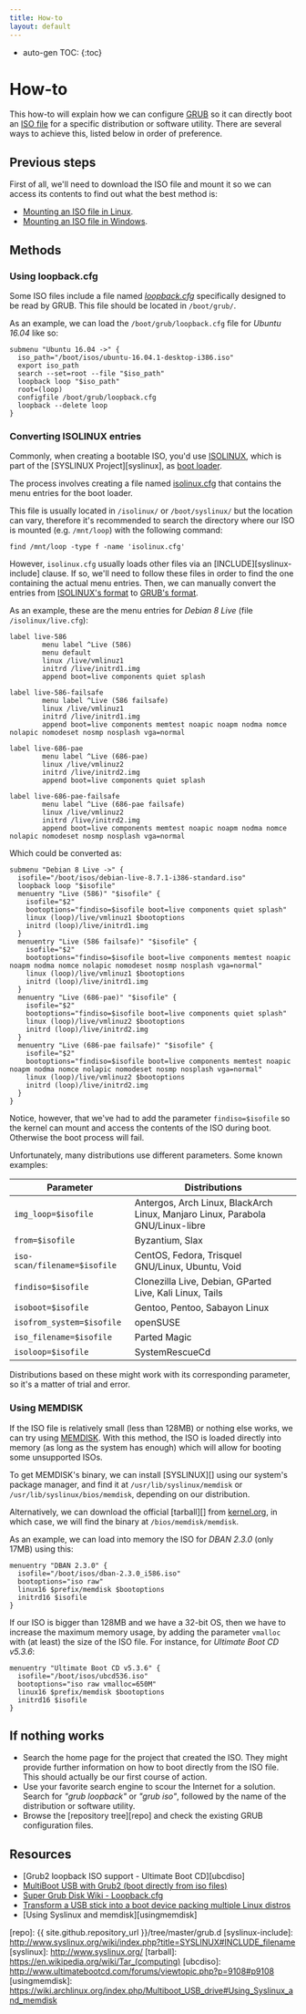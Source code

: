 ```yaml
---
title: How-to
layout: default
---
```

* auto-gen TOC:
{:toc}

# How-to

This how-to will explain how we can configure [GRUB][] so it can directly boot an [ISO file][iso] for a specific distribution or software utility. There are several ways to achieve this, listed below in order of preference.


## Previous steps

First of all, we'll need to download the ISO file and mount it so we can access its contents to find out what the best method is:

- [Mounting an ISO file in Linux][mntlinux].
- [Mounting an ISO file in Windows][mntwin].


## Methods

### Using loopback.cfg

Some ISO files include a file named *[loopback.cfg][]* specifically designed to be read by GRUB. This file should be located in `/boot/grub/`.

As an example, we can load the `/boot/grub/loopback.cfg` file for *Ubuntu 16.04* like so:

```
submenu "Ubuntu 16.04 ->" {
  iso_path="/boot/isos/ubuntu-16.04.1-desktop-i386.iso"
  export iso_path
  search --set=root --file "$iso_path"
  loopback loop "$iso_path"
  root=(loop)
  configfile /boot/grub/loopback.cfg
  loopback --delete loop
}
```


### Converting ISOLINUX entries

Commonly, when creating a bootable ISO, you'd use [ISOLINUX][], which is part of the [SYSLINUX Project][syslinux], as [boot loader][boot-loader].

The process involves creating a file named [isolinux.cfg][] that contains the menu entries for the boot loader.

This file is usually located in `/isolinux/` or `/boot/syslinux/` but the location can vary, therefore it's recommended to search the directory where our ISO is mounted (e.g. `/mnt/loop`) with the following command:

```
find /mnt/loop -type f -name 'isolinux.cfg'
```

However, `isolinux.cfg` usually loads other files via an [INCLUDE][syslinux-include] clause. If so, we'll need to follow these files in order to find the one containing the actual menu entries. Then, we can manually convert the entries from [ISOLINUX's format][isolinux.cfg] to [GRUB's format][grub.cfg].

As an example, these are the menu entries for *Debian 8 Live* (file `/isolinux/live.cfg`):

```null
label live-586
        menu label ^Live (586)
        menu default
        linux /live/vmlinuz1
        initrd /live/initrd1.img
        append boot=live components quiet splash

label live-586-failsafe
        menu label ^Live (586 failsafe)
        linux /live/vmlinuz1
        initrd /live/initrd1.img
        append boot=live components memtest noapic noapm nodma nomce nolapic nomodeset nosmp nosplash vga=normal

label live-686-pae
        menu label ^Live (686-pae)
        linux /live/vmlinuz2
        initrd /live/initrd2.img
        append boot=live components quiet splash

label live-686-pae-failsafe
        menu label ^Live (686-pae failsafe)
        linux /live/vmlinuz2
        initrd /live/initrd2.img
        append boot=live components memtest noapic noapm nodma nomce nolapic nomodeset nosmp nosplash vga=normal
```

Which could be converted as:

```
submenu "Debian 8 Live ->" {
  isofile="/boot/isos/debian-live-8.7.1-i386-standard.iso"
  loopback loop "$isofile"
  menuentry "Live (586)" "$isofile" {
    isofile="$2"
    bootoptions="findiso=$isofile boot=live components quiet splash"
    linux (loop)/live/vmlinuz1 $bootoptions
    initrd (loop)/live/initrd1.img
  }
  menuentry "Live (586 failsafe)" "$isofile" {
    isofile="$2"
    bootoptions="findiso=$isofile boot=live components memtest noapic noapm nodma nomce nolapic nomodeset nosmp nosplash vga=normal"
    linux (loop)/live/vmlinuz1 $bootoptions
    initrd (loop)/live/initrd1.img
  }
  menuentry "Live (686-pae)" "$isofile" {
    isofile="$2"
    bootoptions="findiso=$isofile boot=live components quiet splash"
    linux (loop)/live/vmlinuz2 $bootoptions
    initrd (loop)/live/initrd2.img
  }
  menuentry "Live (686-pae failsafe)" "$isofile" {
    isofile="$2"
    bootoptions="findiso=$isofile boot=live components memtest noapic noapm nodma nomce nolapic nomodeset nosmp nosplash vga=normal"
    linux (loop)/live/vmlinuz2 $bootoptions
    initrd (loop)/live/initrd2.img
  }
}
```

Notice, however, that we've had to add the parameter `findiso=$isofile` so the kernel can mount and access the contents of the ISO during boot. Otherwise the boot process will fail.

Unfortunately, many distributions use different parameters. Some known examples:

Parameter | Distributions
----------|--------------
`img_loop=$isofile` | Antergos, Arch Linux, BlackArch Linux, Manjaro Linux, Parabola GNU/Linux-libre
`from=$isofile` | Byzantium, Slax
`iso-scan/filename=$isofile` | CentOS, Fedora, Trisquel GNU/Linux, Ubuntu, Void
`findiso=$isofile` | Clonezilla Live, Debian, GParted Live, Kali Linux, Tails
`isoboot=$isofile` | Gentoo, Pentoo, Sabayon Linux
`isofrom_system=$isofile` | openSUSE
`iso_filename=$isofile` | Parted Magic
`isoloop=$isofile` | SystemRescueCd

Distributions based on these might work with its corresponding parameter, so it's a matter of trial and error.


### Using MEMDISK

If the ISO file is relatively small (less than 128MB) or nothing else works, we can try using [MEMDISK][]. With this method, the ISO is loaded directly into memory (as long as the system has enough) which will allow for booting some unsupported ISOs.

To get MEMDISK's binary, we can install [SYSLINUX][] using our system's package manager, and find it at `/usr/lib/syslinux/memdisk` or `/usr/lib/syslinux/bios/memdisk`, depending on our distribution.

Alternatively, we can download the official [tarball][] from [kernel.org][], in which case, we will find the binary at `/bios/memdisk/memdisk`.

As an example, we can load into memory the ISO for *DBAN 2.3.0* (only 17MB) using this:

```
menuentry "DBAN 2.3.0" {
  isofile="/boot/isos/dban-2.3.0_i586.iso"
  bootoptions="iso raw"
  linux16 $prefix/memdisk $bootoptions
  initrd16 $isofile
}
```

If our ISO is bigger than 128MB and we have a 32-bit OS, then we have to increase the maximum memory usage, by adding the parameter `vmalloc` with (at least) the size of the ISO file. For instance, for *Ultimate Boot CD v5.3.6*:

```
menuentry "Ultimate Boot CD v5.3.6" {
  isofile="/boot/isos/ubcd536.iso"
  bootoptions="iso raw vmalloc=650M"
  linux16 $prefix/memdisk $bootoptions
  initrd16 $isofile
}
```


## If nothing works

- Search the home page for the project that created the ISO. They might provide further information on how to boot directly from the ISO file. This should actually be our first course of action.
- Use your favorite search engine to scour the Internet for a solution. Search for *"grub loopback"* or *"grub iso"*, followed by the name of the distribution or software utility.
- Browse the [repository tree][repo] and check the existing GRUB configuration files.


## Resources

- [Grub2 loopback ISO support - Ultimate Boot CD][ubcdiso]
- [MultiBoot USB with Grub2 (boot directly from iso files)][panticz-mbusb]
- [Super Grub Disk Wiki - Loopback.cfg][loopback.cfg]
- [Transform a USB stick into a boot device packing multiple Linux distros][multiboot-usb]
- [Using Syslinux and memdisk][usingmemdisk]


[boot-loader]: https://en.wikipedia.org/wiki/Boot_loader
[grub.cfg]: https://www.gnu.org/software/grub/manual/html_node/Multi_002dboot-manual-config.html
[grub]: https://www.gnu.org/software/grub/
[iso]: https://en.wikipedia.org/wiki/ISO_image
[isolinux.cfg]: http://www.syslinux.org/wiki/index.php?title=Isolinux.cfg
[isolinux]: http://www.syslinux.org/wiki/index.php?title=ISOLINUX
[kernel.org]: https://www.kernel.org/pub/linux/utils/boot/syslinux/
[loopback.cfg]: http://www.supergrubdisk.org/wiki/Loopback.cfg
[memdisk]: http://www.syslinux.org/wiki/index.php?title=MEMDISK
[mntlinux]: http://www.howtogeek.com/168137/mount-an-iso-image-in-linux/
[mntwin]: http://www.howtogeek.com/howto/windows-vista/mount-an-iso-image-in-windows-vista/
[multiboot-usb]: http://www.circuidipity.com/multi-boot-usb.html
[panticz-mbusb]: http://www.panticz.de/MultiBootUSB
[repo]: {{ site.github.repository_url }}/tree/master/grub.d
[syslinux-include]: http://www.syslinux.org/wiki/index.php?title=SYSLINUX#INCLUDE_filename
[syslinux]: http://www.syslinux.org/
[tarball]: https://en.wikipedia.org/wiki/Tar_(computing)
[ubcdiso]: http://www.ultimatebootcd.com/forums/viewtopic.php?p=9108#p9108
[usingmemdisk]: https://wiki.archlinux.org/index.php/Multiboot_USB_drive#Using_Syslinux_and_memdisk
